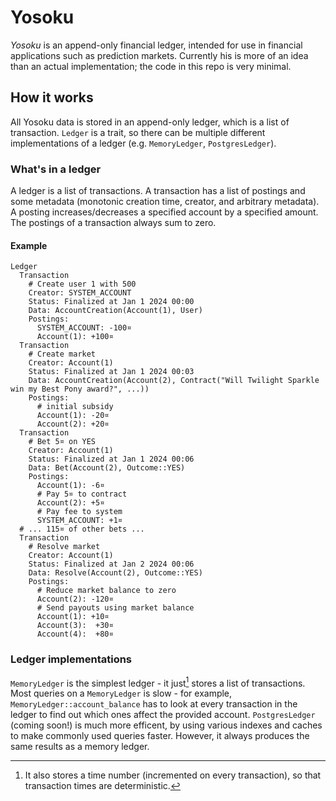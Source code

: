 # Yosoku

*Yosoku* is an append-only financial ledger, intended for use in financial applications such as prediction markets. Currently his is more of an idea than an actual implementation; the code in this repo is very minimal.

## How it works

All Yosoku data is stored in an append-only ledger, which is a list of transaction. `Ledger` is a trait, so there can be multiple different implementations of a ledger (e.g. `MemoryLedger`, `PostgresLedger`).

### What's in a ledger

A ledger is a list of transactions. A transaction has a list of postings and some metadata (monotonic creation time, creator, and arbitrary metadata). A posting increases/decreases a specified account by a specified amount. The postings of a transaction always sum to zero.

#### Example
```
Ledger
  Transaction
    # Create user 1 with 500 
    Creator: SYSTEM_ACCOUNT
    Status: Finalized at Jan 1 2024 00:00
    Data: AccountCreation(Account(1), User)
    Postings:
      SYSTEM_ACCOUNT: -100¤
      Account(1): +100¤
  Transaction
    # Create market
    Creator: Account(1)
    Status: Finalized at Jan 1 2024 00:03
    Data: AccountCreation(Account(2), Contract("Will Twilight Sparkle win my Best Pony award?", ...))
    Postings:
      # initial subsidy
      Account(1): -20¤
      Account(2): +20¤
  Transaction
    # Bet 5¤ on YES
    Creator: Account(1)
    Status: Finalized at Jan 1 2024 00:06
    Data: Bet(Account(2), Outcome::YES)
    Postings:
      Account(1): -6¤
      # Pay 5¤ to contract
      Account(2): +5¤
      # Pay fee to system
      SYSTEM_ACCOUNT: +1¤
  # ... 115¤ of other bets ...
  Transaction
    # Resolve market
    Creator: Account(1)
    Status: Finalized at Jan 2 2024 00:06
    Data: Resolve(Account(2), Outcome::YES)
    Postings:
      # Reduce market balance to zero
      Account(2): -120¤
      # Send payouts using market balance
      Account(1): +10¤
      Account(3):  +30¤
      Account(4):  +80¤
```

### Ledger implementations

`MemoryLedger` is the simplest ledger - it just[^ml-time] stores a list of transactions. Most queries on a `MemoryLedger` is slow - for example, `MemoryLedger::account_balance` has to look at every transaction in the ledger to find out which ones affect the provided account. `PostgresLedger` (coming soon!) is much more efficent, by using various indexes and caches to make commonly used queries faster. However, it always produces the same results as a memory ledger.

[^ml-time]: It also stores a time number (incremented on every transaction), so that transaction times are deterministic.

